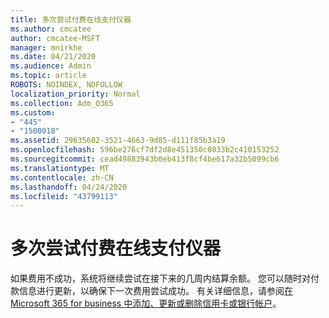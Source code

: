 ```yaml
---
title: 多次尝试付费在线支付仪器
ms.author: cmcatee
author: cmcatee-MSFT
manager: mnirkhe
ms.date: 04/21/2020
ms.audience: Admin
ms.topic: article
ROBOTS: NOINDEX, NOFOLLOW
localization_priority: Normal
ms.collection: Adm_O365
ms.custom:
- "445"
- "1500018"
ms.assetid: 29635602-3521-4663-9d85-d111f85b3a19
ms.openlocfilehash: 596be276cf7df2d8e451350c0833b2c410153252
ms.sourcegitcommit: cead49883943b0eb413f8cf4be617a32b5099cb6
ms.translationtype: MT
ms.contentlocale: zh-CN
ms.lasthandoff: 04/24/2020
ms.locfileid: "43799113"
---
```

# <a name="multiple-attempts-to-charge-online-payment-instruments"></a>多次尝试付费在线支付仪器

如果费用不成功，系统将继续尝试在接下来的几周内结算余额。 您可以随时对付款信息进行更新，以确保下一次费用尝试成功。 有关详细信息，请参阅[在 Microsoft 365 for business 中添加、更新或删除信用卡或银行帐户](https://docs.microsoft.com/office365/admin/subscriptions-and-billing/add-update-or-remove-credit-card-or-bank-account)。
